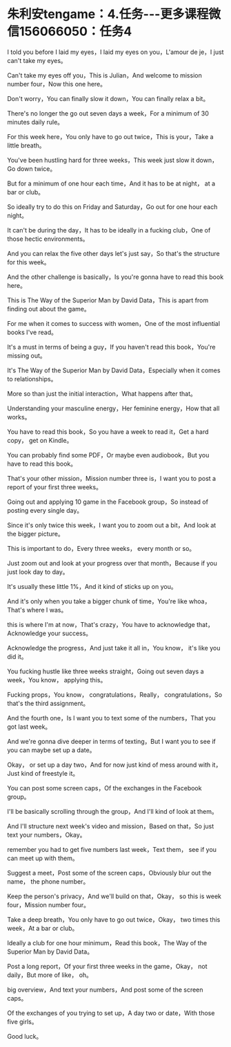 # 朱利安tengame：4.任务---更多课程微信156066050：任务4

I told you before I laid my eyes，I laid my eyes on you，L'amour de je，I just can't take my eyes。

Can't take my eyes off you，This is Julian，And welcome to mission number four，Now this one here。

Don't worry，You can finally slow it down，You can finally relax a bit。

There's no longer the go out seven days a week，For a minimum of 30 minutes daily rule。

For this week here，You only have to go out twice，This is your，Take a little breath。

You've been hustling hard for three weeks，This week just slow it down，Go down twice。

But for a minimum of one hour each time，And it has to be at night， at a bar or club。

So ideally try to do this on Friday and Saturday，Go out for one hour each night。

It can't be during the day，It has to be ideally in a fucking club，One of those hectic environments。

And you can relax the five other days let's just say，So that's the structure for this week。

And the other challenge is basically，Is you're gonna have to read this book here。

This is The Way of the Superior Man by David Data，This is apart from finding out about the game。

For me when it comes to success with women，One of the most influential books I've read。

It's a must in terms of being a guy，If you haven't read this book，You're missing out。

It's The Way of the Superior Man by David Data，Especially when it comes to relationships。

More so than just the initial interaction，What happens after that。

Understanding your masculine energy，Her feminine energy，How that all works。

You have to read this book，So you have a week to read it，Get a hard copy， get on Kindle。

You can probably find some PDF，Or maybe even audiobook，But you have to read this book。

That's your other mission，Mission number three is，I want you to post a report of your first three weeks。

Going out and applying 10 game in the Facebook group，So instead of posting every single day。

Since it's only twice this week，I want you to zoom out a bit，And look at the bigger picture。

This is important to do，Every three weeks， every month or so。

Just zoom out and look at your progress over that month，Because if you just look day to day。

It's usually these little 1%，And it kind of sticks up on you。

And it's only when you take a bigger chunk of time，You're like whoa，That's where I was。

 this is where I'm at now，That's crazy，You have to acknowledge that，Acknowledge your success。

Acknowledge the progress，And just take it all in，You know， it's like you did it。

You fucking hustle like three weeks straight，Going out seven days a week，You know， applying this。

Fucking props，You know， congratulations，Really， congratulations，So that's the third assignment。

And the fourth one，Is I want you to text some of the numbers，That you got last week。

And we're gonna dive deeper in terms of texting，But I want you to see if you can maybe set up a date。

Okay， or set up a day two，And for now just kind of mess around with it，Just kind of freestyle it。

You can post some screen caps，Of the exchanges in the Facebook group。

I'll be basically scrolling through the group，And I'll kind of look at them。

And I'll structure next week's video and mission，Based on that，So just text your numbers，Okay。

 remember you had to get five numbers last week，Text them， see if you can meet up with them。

Suggest a meet，Post some of the screen caps，Obviously blur out the name， the phone number。

Keep the person's privacy，And we'll build on that，Okay， so this is week four，Mission number four。

Take a deep breath，You only have to go out twice，Okay， two times this week，At a bar or club。

Ideally a club for one hour minimum，Read this book，The Way of the Superior Man by David Data。

Post a long report，Of your first three weeks in the game，Okay， not daily，But more of like， oh。

 big overview，And text your numbers，And post some of the screen caps。

Of the exchanges of you trying to set up，A day two or date，With those five girls。

Good luck。
